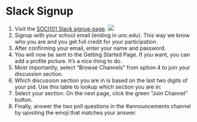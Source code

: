 # Slack Signup


1.	Visit the [SOCI101 Slack signup page](https://join.slack.com/t/soci101/shared_invite/zt-kqtl3lnb-vhjyJ6KspryovfM4iLZxoA).
![](../images/Alix.jpg)
2.	Signup with your school email (ending in unc.edu). This way we know who you are and you get full credit for your participation.
4.	After confirming your email, enter your name and password.
5.	You will now be sent to the Getting Started Page. If you want, you can add a profile picture. It’s a nice thing to do.
6.	Most importantly, select “Browse Channels” from option 4 to join your discussion section.
7.	Which discussion section you are in is based on the last two digits of your pid. Use this table to lookup which section you are in:
8.	Select your section. On the next page, click the green “Join Channel” button.
9.	Finally, answer the two poll questions in the #announcements channel by upvoting the emoji that matches your answer.
